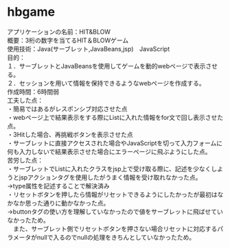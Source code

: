 # hbgame
アプリケーションの名前：HIT&BLOW<br/>
概要：3桁の数字を当てるHIT＆BLOWゲーム<br/>
使用技術：Java(サーブレット,JavaBeans,jsp)　JavaScript<br/>
目的：<br/>
１．サーブレットとJavaBeansを使用してゲームを動的webページで表示させる。<br/>
２．セッションを用いて情報を保持できるようなwebページを作成する。<br/>
作成時間：6時間弱<br/>
工夫した点：<br/>
・簡易ではあるがレスポンシブ対応させた点<br/>
・webページ上で結果表示をする際にListに入れた情報をfor文で回し表示させた点。<br/>
・3Hitした場合、再挑戦ボタンを表示させた点<br/>
・サーブレットに直接アクセスされた場合やJavaScriptを切って入力フォームに何も入力しないで結果表示させた場合にエラーページに飛ぶようにした点。<br/>
苦労した点：<br/>
・サーブレットでListに入れたクラスをjsp上で受け取る際に、記述を少なくしようとjspアクションタグを使用したがうまく情報を受け取れなかった点。<br/>
→type属性を記述することで解決済み<br/>
・リセットボタンを押したら情報がリセットできるようにしたかったが最初はなかなか思った通りに動かなかった点。<br/>
→buttonタグの使い方を理解していなかったので値をサーブレットに飛ばせていなかったため。<br/>
　また、サーブレット側でリセットボタンを押さない場合リセットに対応するパラメータがnullで入るのでnullの処理をきちんとしていなかったため。
